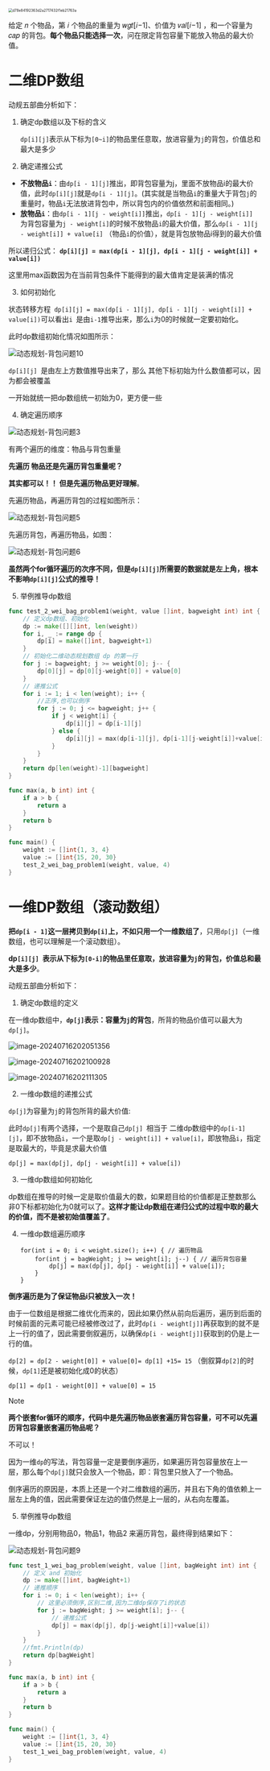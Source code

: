 <img src="https://s2.loli.net/2024/07/13/CQA1cZUwp9qMSJ6.png" alt="d78e84192363d2a2717432f1eb21763a" style="zoom:50%;" />

给定 𝑛 个物品，第 𝑖 个物品的重量为 𝑤𝑔𝑡[𝑖−1]、价值为 𝑣𝑎𝑙[𝑖−1] ，和一个容量为 𝑐𝑎𝑝 的背包。**每个物品只能选择一次**，问在限定背包容量下能放入物品的最大价值。

# 二维DP数组

动规五部曲分析如下：

1. 确定dp数组以及下标的含义

   `dp[i][j]`表示从下标为`[0~i]`的物品里任意取，放进容量为`j`的背包，价值总和最大是多少

2. 确定递推公式

- **不放物品`i`**：由`dp[i - 1][j]`推出，即背包容量为j，里面不放物品i的最大价值，此时`dp[i][j]`就是`dp[i - 1][j]`。(其实就是当物品`i`的重量大于背包`j`的重量时，物品`i`无法放进背包中，所以背包内的价值依然和前面相同。)
- **放物品`i`**：由`dp[i - 1][j - weight[i]]`推出，`dp[i - 1][j - weight[i]] `为背包容量为`j - weight[i]`的时候不放物品`i`的最大价值，那么`dp[i - 1][j - weight[i]] + value[i]` （物品`i`的价值），就是背包放物品i得到的最大价值

所以递归公式： **`dp[i][j] = max(dp[i - 1][j], dp[i - 1][j - weight[i]] + value[i])`**

这里用max函数因为在当前背包条件下能得到的最大值肯定是装满的情况

3. 如何初始化

状态转移方程` dp[i][j] = max(dp[i - 1][j], dp[i - 1][j - weight[i]] + value[i])`可以看出`i `是由` i-1 `推导出来，那么`i`为0的时候就一定要初始化。

此时dp数组初始化情况如图所示：

![动态规划-背包问题10](https://code-thinking-1253855093.file.myqcloud.com/pics/%E5%8A%A8%E6%80%81%E8%A7%84%E5%88%92-%E8%83%8C%E5%8C%85%E9%97%AE%E9%A2%9810.jpg)

`dp[i][j] `是由左上方数值推导出来了，那么 其他下标初始为什么数值都可以，因为都会被覆盖

一开始就统一把dp数组统一初始为0，更方便一些

4. 确定遍历顺序

![动态规划-背包问题3](https://code-thinking-1253855093.file.myqcloud.com/pics/2021011010314055.png)

有两个遍历的维度：物品与背包重量

**先遍历 物品还是先遍历背包重量呢？**

**其实都可以！！ 但是先遍历物品更好理解**。

先遍历物品，再遍历背包的过程如图所示：

![动态规划-背包问题5](https://code-thinking-1253855093.file.myqcloud.com/pics/202101101032124.png)

先遍历背包，再遍历物品，如图：

![动态规划-背包问题6](https://code-thinking-1253855093.file.myqcloud.com/pics/20210110103244701.png)

**虽然两个for循环遍历的次序不同，但是`dp[i][j]`所需要的数据就是左上角，根本不影响`dp[i][j]`公式的推导！**

5. 举例推导dp数组



```go
func test_2_wei_bag_problem1(weight, value []int, bagweight int) int {
	// 定义dp数组、初始化
	dp := make([][]int, len(weight))
	for i, _ := range dp {
		dp[i] = make([]int, bagweight+1)
	}
	// 初始化二维动态规划数组 dp 的第一行
	for j := bagweight; j >= weight[0]; j-- {
		dp[0][j] = dp[0][j-weight[0]] + value[0]
	}
	// 递推公式
	for i := 1; i < len(weight); i++ {
		//正序,也可以倒序
		for j := 0; j <= bagweight; j++ {
			if j < weight[i] {
				dp[i][j] = dp[i-1][j]
			} else {
				dp[i][j] = max(dp[i-1][j], dp[i-1][j-weight[i]]+value[i])
			}
		}
	}
	return dp[len(weight)-1][bagweight]
}

func max(a, b int) int {
	if a > b {
		return a
	}
	return b
}

func main() {
	weight := []int{1, 3, 4}
	value := []int{15, 20, 30}
	test_2_wei_bag_problem1(weight, value, 4)
}
```

# 一维DP数组（滚动数组）

**把`dp[i - 1]`这一层拷贝到`dp[i]`上，不如只用一个一维数组了**，只用`dp[j]`（一维数组，也可以理解是一个滚动数组）。

**dp`[i][j] `表示从下标为`[0-i]`的物品里任意取，放进容量为`j`的背包，价值总和最大是多少**。

动规五部曲分析如下：

1. 确定dp数组的定义

在一维dp数组中，**`dp[j]`表示：容量为`j`的背包**，所背的物品价值可以最大为`dp[j]`。

![image-20240716202051356](https://s2.loli.net/2024/07/16/GOseCvE5M9cg2WI.png)

![image-20240716202100928](https://s2.loli.net/2024/07/16/Rqt6X84Cf9JTKvN.png)

![image-20240716202111305](https://s2.loli.net/2024/07/16/RE2oAasqc6UKegY.png)

2. 一维dp数组的递推公式

`dp[j]`为容量为`j`的背包所背的最大价值:

此时`dp[j]`有两个选择，一个是取自己`dp[j] `相当于 二维dp数组中的`dp[i-1][j]`，即不放物品`i`，一个是取`dp[j - weight[i]] + value[i]`，即放物品`i`，指定是取最大的，毕竟是求最大价值

```text
dp[j] = max(dp[j], dp[j - weight[i]] + value[i])
```

3. 一维dp数组如何初始化

dp数组在推导的时候一定是取价值最大的数，如果题目给的价值都是正整数那么非0下标都初始化为0就可以了。**这样才能让dp数组在递归公式的过程中取的最大的价值，而不是被初始值覆盖了**。

4. 一维dp数组遍历顺序

   ```text
   for(int i = 0; i < weight.size(); i++) { // 遍历物品
       for(int j = bagWeight; j >= weight[i]; j--) { // 遍历背包容量
           dp[j] = max(dp[j], dp[j - weight[i]] + value[i]);
       }
   }
   ```

**倒序遍历是为了保证物品i只被放入一次！**

由于一位数组是根据二维优化而来的，因此如果仍然从前向后遍历，遍历到后面的时候前面的元素可能已经被修改过了，此时`dp[i - weight[j]]`再获取到的就不是上一行的值了，因此需要倒叙遍历，以确保`dp[i - weight[j]]`获取到的仍是上一行的值。

`dp[2] = dp[2 - weight[0]] + value[0]= dp[1] +15= 15` （倒叙算`dp[2]`的时候，`dp[1]`还是被初始化成0的状态）

`dp[1] = dp[1 - weight[0]] + value[0] = 15`



> [!NOTE]
>
> **两个嵌套for循环的顺序，代码中是先遍历物品嵌套遍历背包容量，可不可以先遍历背包容量嵌套遍历物品呢？**
>
> 不可以！
>
> 因为一维`dp`的写法，背包容量一定是要倒序遍历，如果遍历背包容量放在上一层，那么每个`dp[j]`就只会放入一个物品，即：背包里只放入了一个物品。
>
> 倒序遍历的原因是，本质上还是一个对二维数组的遍历，并且右下角的值依赖上一层左上角的值，因此需要保证左边的值仍然是上一层的，从右向左覆盖。

5. 举例推导dp数组

一维dp，分别用物品0，物品1，物品2 来遍历背包，最终得到结果如下：

![动态规划-背包问题9](https://code-thinking-1253855093.file.myqcloud.com/pics/20210110103614769.png)

```go
func test_1_wei_bag_problem(weight, value []int, bagWeight int) int {
	// 定义 and 初始化
	dp := make([]int, bagWeight+1)
	// 递推顺序
	for i := 0; i < len(weight); i++ {
		// 这里必须倒序,区别二维,因为二维dp保存了i的状态
		for j := bagWeight; j >= weight[i]; j-- {
			// 递推公式
			dp[j] = max(dp[j], dp[j-weight[i]]+value[i])
		}
	}
	//fmt.Println(dp)
	return dp[bagWeight]
}

func max(a, b int) int {
	if a > b {
		return a
	}
	return b
}

func main() {
	weight := []int{1, 3, 4}
	value := []int{15, 20, 30}
	test_1_wei_bag_problem(weight, value, 4)
}
```

